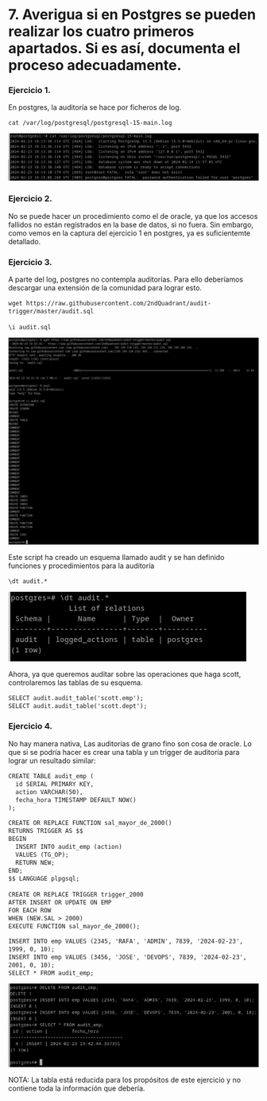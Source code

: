 # 7. Averigua si en Postgres se pueden realizar los cuatro primeros apartados. Si es así, documenta el proceso adecuadamente.

### Ejercicio 1.

En postgres, la auditoría se hace por ficheros de log.

```
cat /var/log/postgresql/postgresql-15-main.log
```

![ ](img/701.png)


### Ejercicio 2.

No se puede hacer un procedimiento como el de oracle, ya que los accesos fallidos no están registrados en la base de datos, si no fuera. Sin embargo, como vemos en la captura del ejercicio 1 en postgres, ya es suficientemte detallado.

### Ejercicio 3. 

A parte del log, postgres no contempla auditorías. Para ello deberíamos descargar una extensión de la comunidad para lograr esto.

```
wget https://raw.githubusercontent.com/2ndQuadrant/audit-trigger/master/audit.sql

\i audit.sql
```

![ ](img/702.png)

Este script ha creado un esquema llamado audit y se han definido funciones y procedimientos para la auditoría

```
\dt audit.*
```
![ ](img/703.png)


Ahora, ya que queremos auditar sobre las operaciones que haga scott, controlaremos las tablas de su esquema.
```
SELECT audit.audit_table('scott.emp');
SELECT audit.audit_table('scott.dept');
```

### Ejercicio 4.

No hay manera nativa, Las auditorías de grano fino son cosa de oracle. Lo que si se podría hacer es crear una tabla y un trigger de auditoría para lograr un resultado similar:

```
CREATE TABLE audit_emp (
  id SERIAL PRIMARY KEY,
  action VARCHAR(50),
  fecha_hora TIMESTAMP DEFAULT NOW()
);
```

```
CREATE OR REPLACE FUNCTION sal_mayor_de_2000()
RETURNS TRIGGER AS $$
BEGIN
  INSERT INTO audit_emp (action)
  VALUES (TG_OP);
  RETURN NEW;
END;
$$ LANGUAGE plpgsql;

CREATE OR REPLACE TRIGGER trigger_2000
AFTER INSERT OR UPDATE ON EMP
FOR EACH ROW
WHEN (NEW.SAL > 2000)
EXECUTE FUNCTION sal_mayor_de_2000();
```

```
INSERT INTO emp VALUES (2345, 'RAFA', 'ADMIN', 7839, '2024-02-23', 1999, 0, 10);
INSERT INTO emp VALUES (3456, 'JOSE', 'DEVOPS', 7839, '2024-02-23', 2001, 0, 10);
SELECT * FROM audit_emp;
```

![ ](img/704.png)

NOTA: La tabla está reducida para los propósitos de este ejercicio y no contiene toda la información que debería.
